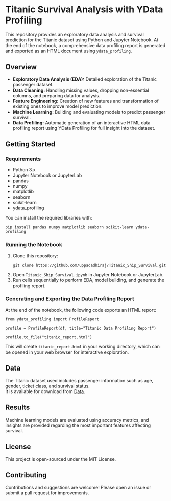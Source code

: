 # Titanic Survival Analysis with YData Profiling

This repository provides an exploratory data analysis and survival prediction for the Titanic dataset using Python and Jupyter Notebook. At the end of the notebook, a comprehensive data profiling report is generated and exported as an HTML document using `ydata_profiling`.

## Overview

- **Exploratory Data Analysis (EDA):** Detailed exploration of the Titanic passenger dataset.
- **Data Cleaning:** Handling missing values, dropping non-essential columns, and preparing data for analysis.
- **Feature Engineering:** Creation of new features and transformation of existing ones to improve model prediction.
- **Machine Learning:** Building and evaluating models to predict passenger survival.
- **Data Profiling:** Automatic generation of an interactive HTML data profiling report using YData Profiling for full insight into the dataset.

## Getting Started

### Requirements

- Python 3.x
- Jupyter Notebook or JupyterLab
- pandas
- numpy
- matplotlib
- seaborn
- scikit-learn
- ydata_profiling

You can install the required libraries with:

`pip install pandas numpy matplotlib seaborn scikit-learn ydata-profiling`

### Running the Notebook

1. Clone this repository:
    ```
    git clone https://github.com/uppadadhiraj/Titanic_Ship_Survival.git
    ```
2. Open `Titanic_Ship_Survival.ipynb` in Jupyter Notebook or JupyterLab.
3. Run cells sequentially to perform EDA, model building, and generate the profiling report.

### Generating and Exporting the Data Profiling Report

At the end of the notebook, the following code exports an HTML report:

`from ydata_profiling import ProfileReport`

`profile = ProfileReport(df, title="Titanic Data Profiling Report")`

`profile.to_file("titanic_report.html")`

This will create `titanic_report.html` in your working directory, which can be opened in your web browser for interactive exploration.

## Data

The Titanic dataset used includes passenger information such as age, gender, ticket class, and survival status.  
It is available for download from [Data](https://github.com/uppadadhiraj/Titanic_Ship_Survival/blob/main/Titanic-Dataset.csv).

## Results

Machine learning models are evaluated using accuracy metrics, and insights are provided regarding the most important features affecting survival.

## License

This project is open-sourced under the MIT License.

## Contributing

Contributions and suggestions are welcome! Please open an issue or submit a pull request for improvements.
